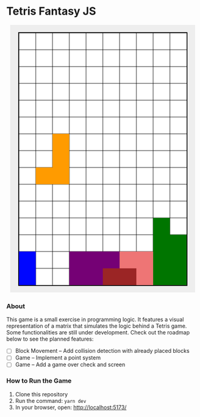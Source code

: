 # Tetris Fantasy JS

<div align="center">
  <img src="./src/assets/game.png" alt="tetris fantasy JS game image" style=""/>
</div>

### About

This game is a small exercise in programming logic. It features a visual representation of a matrix that simulates the logic behind a Tetris game. Some functionalities are still under development. Check out the roadmap below to see the planned features:

- [ ] Block Movement – Add collision detection with already placed blocks
- [ ] Game – Implement a point system
- [ ] Game – Add a game over check and screen

### How to Run the Game

1. Clone this repository
2. Run the command: `yarn dev`
3. In your browser, open: [http://localhost:5173/](http://localhost:5173/)
